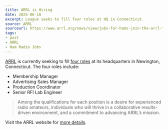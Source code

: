 ```yaml
---
title: ARRL is Hiring
date: 2025-06-18
excerpt: League seeks to fill four roles at HQ in Connecticut.
source: ARRL
sourceurl: https://www.arrl.org/news/view/jobs-for-hams-join-the-arrl-team
tags:
- post
- ARRL
- Ham Radio Jobs
---
```

[ARRL](https://www.arrl.org/) is currently seeking to fill [four roles](https://www.arrl.org/news/view/jobs-for-hams-join-the-arrl-team) at its headquarters in Newington, Connecticut. The four roles include:

- Membership Manager
- Advertising Sales Manager
- Production Coordinator
- Senior RFI Lab Engineer

> Among the qualifications for each position is a desire for experienced radio amateurs, individuals who will thrive in a collaborative results-driven environment, and a commitment to advancing ARRL’s mission.

Visit the ARRL website for [more details](https://www.arrl.org/news/view/jobs-for-hams-join-the-arrl-team).